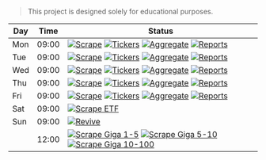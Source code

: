 > This project is designed solely for educational purposes.

| Day | Time | Status |
|-----|------|--------|
| Mon | 09:00 | [![Scrape](https://github.com/mmiliukas/screeners/actions/workflows/scrape.yml/badge.svg)](https://github.com/mmiliukas/screeners/actions/workflows/scrape.yml) [![Tickers](https://github.com/mmiliukas/screeners/actions/workflows/tickers.yml/badge.svg)](https://github.com/mmiliukas/screeners/actions/workflows/tickers.yml) [![Aggregate](https://github.com/mmiliukas/screeners/actions/workflows/aggregate.yml/badge.svg)](https://github.com/mmiliukas/screeners/actions/workflows/aggregate.yml) [![Reports](https://github.com/mmiliukas/screeners/actions/workflows/reports.yml/badge.svg)](https://github.com/mmiliukas/screeners/actions/workflows/reports.yml) |
| Tue | 09:00 | [![Scrape](https://github.com/mmiliukas/screeners/actions/workflows/scrape.yml/badge.svg)](https://github.com/mmiliukas/screeners/actions/workflows/scrape.yml) [![Tickers](https://github.com/mmiliukas/screeners/actions/workflows/tickers.yml/badge.svg)](https://github.com/mmiliukas/screeners/actions/workflows/tickers.yml) [![Aggregate](https://github.com/mmiliukas/screeners/actions/workflows/aggregate.yml/badge.svg)](https://github.com/mmiliukas/screeners/actions/workflows/aggregate.yml) [![Reports](https://github.com/mmiliukas/screeners/actions/workflows/reports.yml/badge.svg)](https://github.com/mmiliukas/screeners/actions/workflows/reports.yml) |
| Wed | 09:00 | [![Scrape](https://github.com/mmiliukas/screeners/actions/workflows/scrape.yml/badge.svg)](https://github.com/mmiliukas/screeners/actions/workflows/scrape.yml) [![Tickers](https://github.com/mmiliukas/screeners/actions/workflows/tickers.yml/badge.svg)](https://github.com/mmiliukas/screeners/actions/workflows/tickers.yml) [![Aggregate](https://github.com/mmiliukas/screeners/actions/workflows/aggregate.yml/badge.svg)](https://github.com/mmiliukas/screeners/actions/workflows/aggregate.yml) [![Reports](https://github.com/mmiliukas/screeners/actions/workflows/reports.yml/badge.svg)](https://github.com/mmiliukas/screeners/actions/workflows/reports.yml) |
| Thu | 09:00 | [![Scrape](https://github.com/mmiliukas/screeners/actions/workflows/scrape.yml/badge.svg)](https://github.com/mmiliukas/screeners/actions/workflows/scrape.yml) [![Tickers](https://github.com/mmiliukas/screeners/actions/workflows/tickers.yml/badge.svg)](https://github.com/mmiliukas/screeners/actions/workflows/tickers.yml) [![Aggregate](https://github.com/mmiliukas/screeners/actions/workflows/aggregate.yml/badge.svg)](https://github.com/mmiliukas/screeners/actions/workflows/aggregate.yml) [![Reports](https://github.com/mmiliukas/screeners/actions/workflows/reports.yml/badge.svg)](https://github.com/mmiliukas/screeners/actions/workflows/reports.yml) |
| Fri | 09:00 | [![Scrape](https://github.com/mmiliukas/screeners/actions/workflows/scrape.yml/badge.svg)](https://github.com/mmiliukas/screeners/actions/workflows/scrape.yml) [![Tickers](https://github.com/mmiliukas/screeners/actions/workflows/tickers.yml/badge.svg)](https://github.com/mmiliukas/screeners/actions/workflows/tickers.yml) [![Aggregate](https://github.com/mmiliukas/screeners/actions/workflows/aggregate.yml/badge.svg)](https://github.com/mmiliukas/screeners/actions/workflows/aggregate.yml) [![Reports](https://github.com/mmiliukas/screeners/actions/workflows/reports.yml/badge.svg)](https://github.com/mmiliukas/screeners/actions/workflows/reports.yml) |
| Sat | 09:00 | [![Scrape ETF](https://github.com/mmiliukas/screeners/actions/workflows/etf.yml/badge.svg)](https://github.com/mmiliukas/screeners/actions/workflows/etf.yml) |
| Sun | 09:00 | [![Revive](https://github.com/mmiliukas/screeners/actions/workflows/revive.yml/badge.svg)](https://github.com/mmiliukas/screeners/actions/workflows/revive.yml) |
|     | 12:00 | [![Scrape Giga 1-5](https://github.com/mmiliukas/screeners/actions/workflows/giga-1-5.yml/badge.svg)](https://github.com/mmiliukas/screeners/actions/workflows/giga-1-5.yml) [![Scrape Giga 5-10](https://github.com/mmiliukas/screeners/actions/workflows/giga-5-10.yml/badge.svg)](https://github.com/mmiliukas/screeners/actions/workflows/giga-5-10.yml) [![Scrape Giga 10-100](https://github.com/mmiliukas/screeners/actions/workflows/giga-10-100.yml/badge.svg)](https://github.com/mmiliukas/screeners/actions/workflows/giga-10-100.yml) |
